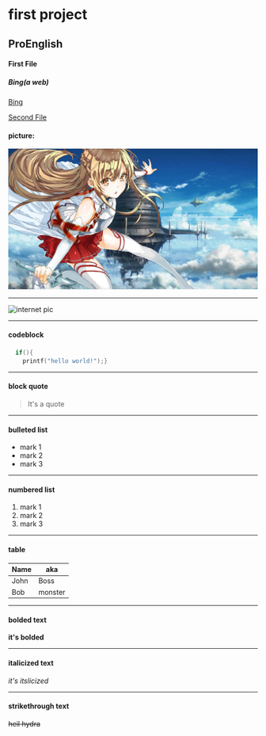 # first project
## ProEnglish
#### First File

##### Bing(a web)
[Bing](https://cn.bing.com/)

[Second File](./Second.md)

#### picture:
![local pic](./1431679382408442.jpg "local pic")
___
![internet pic](https://bkimg.cdn.bcebos.com/pic/960a304e251f95ca09837e38ce177f3e660952ce?x-bce-process=image/watermark,image_d2F0ZXIvYmFpa2UxNTA=,g_7,xp_5,yp_5/format,f_auto "internet pic")
___
#### codeblock
```c
  if(){
    printf("hello world!");}

```
___
#### block quote
> It's a quote
___
#### bulleted list
* mark 1
* mark 2
* mark 3
 ___
#### numbered list
1. mark 1
1. mark 2
1. mark 3
___
#### table
|  Name     |  aka     |
|  -------  |  ------  |
|  John     |  Boss    |
|  Bob      |  monster |
___
#### bolded text
__it's bolded__
___
#### italicized text
_it's itslicized_
___
#### strikethrough text
<del>heil hydra</del>
